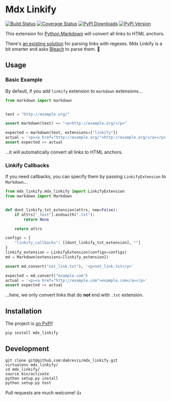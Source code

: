 # Mdx Linkify

[![Build Status](https://travis-ci.org/daGrevis/mdx_linkify.png?branch=master)](https://travis-ci.org/daGrevis/mdx_linkify)
[![Coverage Status](https://coveralls.io/repos/daGrevis/mdx_linkify/badge.png?branch=master)](https://coveralls.io/r/daGrevis/mdx_linkify?branch=master)
[![PyPI Downloads](https://pypip.in/d/mdx_linkify/badge.png)](https://pypi.python.org/pypi/mdx_linkify)
[![PyPI Version](https://pypip.in/v/mdx_linkify/badge.png)](https://pypi.python.org/pypi/mdx_linkify)

This extension for [Python Markdown](https://github.com/waylan/Python-Markdown)
will convert all links to HTML anchors.

There's [an existing solution](https://github.com/r0wb0t/markdown-urlize) for
parsing links with regexes. Mdx Linkify is a bit smarter and asks
[Bleach](https://github.com/jsocol/bleach) to parse them. :clap:

## Usage

### Basic Example

By default, if you add `linkify` extension to `markdown` extensions...

```python
from markdown import markdown


text = "http://example.org/"

assert markdown(text) == "<p>http://example.org/</p>"

expected = markdown(text, extensions=["linkify"])
actual = '<p><a href="http://example.org/">http://example.org/</a></p>'
assert expected == actual
```

...it will automatically convert all links to HTML anchors.

### Linkify Callbacks

If you need callbacks, you can specify them by passing `LinkifyExtension` to
`Markdown`...

```python
from mdx_linkify.mdx_linkify import LinkifyExtension
from markdown import Markdown


def dont_linkify_txt_extension(attrs, new=False):
    if attrs["_text"].endswith(".txt"):
        return None

    return attrs

configs = {
    "linkify_callbacks": [[dont_linkify_txt_extension], ""]
}
linkify_extension = LinkifyExtension(configs=configs)
md = Markdown(extensions=[linkify_extension])

assert md.convert("not_link.txt"), '<p>not_link.txt</p>'

expected = md.convert("example.com")
actual = '<p><a href="http://example.com">example.com</a></p>'
assert expected == actual
```

...here, we only convert links that do **not** end with `.txt` extension.

## Installation

The project is [on PyPI](https://pypi.python.org/pypi/mdx_linkify)!

    pip install mdx_linkify

## Development

```
git clone git@github.com:daGrevis/mdx_linkify.git
virtualenv mdx_linkify/
cd mdx_linkify/
source bin/activate
python setup.py install
python setup.py test
```

Pull requests are much welcome! :+1:
